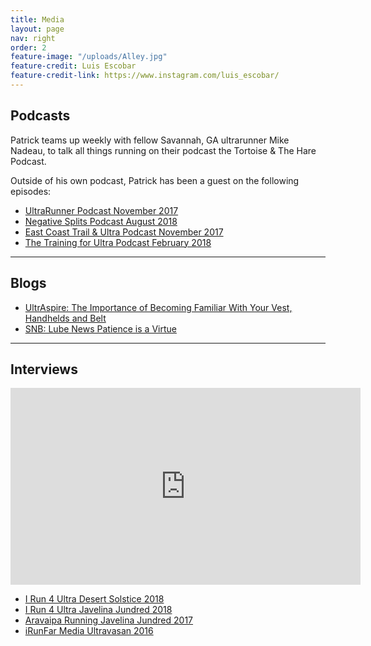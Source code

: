 ```yaml
---
title: Media
layout: page
nav: right
order: 2
feature-image: "/uploads/Alley.jpg"
feature-credit: Luis Escobar
feature-credit-link: https://www.instagram.com/luis_escobar/
---
```


## Podcasts

Patrick teams up weekly with fellow Savannah, GA ultrarunner Mike Nadeau, to talk all things running on their podcast the Tortoise & The Hare Podcast.

Outside of his own podcast, Patrick has been a guest on the following episodes:

- [UltraRunner Podcast November 2017](https://ultrarunnerpodcast.com/patrick-reagan-runner/)
- [Negative Splits Podcast August 2018](https://www.stitcher.com/podcast/thenegativesplits/the-negative-splits-podcast/e/55604116?fbclid=IwAR1wksobxqs43MzY4EQYpUoXUxt7nwfbNnBH2uoVprhSBhMe0pAIC3iElKk&autoplay=true)
- [East Coast Trail & Ultra Podcast November 2017](https://www.stitcher.com/podcast/saga-communications/east-coast-trail-and-ultra/e/52085988)
- [The Training for Ultra Podcast February 2018](https://trainingforultra.libsyn.com/episode-30-patrick-reagan-interview-black-canyon-preview-w-erik-senseman-tim-freriks-recap-w-courtney-dauwalter)

---

## Blogs

- [UltrAspire: The Importance of Becoming Familiar With Your Vest, Handhelds and Belt](https://ultraspire.com/the-importance-of-a-becoming-familiar-with-your-vest-handhelds-and-belt-hydration-apparatus/)
- [SNB: Lube News Patience is a Virtue](https://squirrelsnutbutter.com/blogs/lube-news/patrick-reagan)

---

## Interviews

<iframe width="560" height="315" src="https://www.youtube.com/embed/MKUS1UoQ4PI" frameborder="0" allow="accelerometer; autoplay; encrypted-media; gyroscope; picture-in-picture" allowfullscreen></iframe>

- [I Run 4 Ultra Desert Solstice 2018](https://www.youtube.com/watch?v=7T0b0KCJnp0&fbclid=IwAR1TMp_0XxoyNAc_TST1Bldm84I6SXBwVKMA5EAMLvaVLupVtxPdgk35-NM)
- [I Run 4 Ultra Javelina Jundred 2018](https://www.youtube.com/watch?v=ylMvvZxl5c0)
- [Aravaipa Running Javelina Jundred 2017](https://www.youtube.com/watch?v=Ny_GeCBhHug)
- [iRunFar Media Ultravasan 2016](https://www.youtube.com/watch?v=IGyO9V5SLbU)
